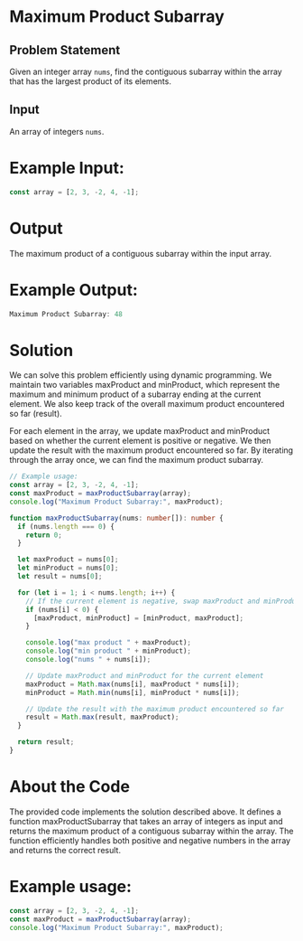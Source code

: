 # Maximum Product Subarray

## Problem Statement

Given an integer array `nums`, find the contiguous subarray within the array that has the largest product of its elements.

## Input

An array of integers `nums`.

# Example Input:

```typescript
const array = [2, 3, -2, 4, -1];
```

# Output

The maximum product of a contiguous subarray within the input array.

# Example Output:

```typescript
Maximum Product Subarray: 48
```

# Solution

We can solve this problem efficiently using dynamic programming. We maintain two variables maxProduct and minProduct, which represent the maximum and minimum product of a subarray ending at the current element. We also keep track of the overall maximum product encountered so far (result).

For each element in the array, we update maxProduct and minProduct based on whether the current element is positive or negative. We then update the result with the maximum product encountered so far. By iterating through the array once, we can find the maximum product subarray.

```typescript
// Example usage:
const array = [2, 3, -2, 4, -1];
const maxProduct = maxProductSubarray(array);
console.log("Maximum Product Subarray:", maxProduct);

function maxProductSubarray(nums: number[]): number {
  if (nums.length === 0) {
    return 0;
  }

  let maxProduct = nums[0];
  let minProduct = nums[0];
  let result = nums[0];

  for (let i = 1; i < nums.length; i++) {
    // If the current element is negative, swap maxProduct and minProduct
    if (nums[i] < 0) {
      [maxProduct, minProduct] = [minProduct, maxProduct];
    }

    console.log("max product " + maxProduct);
    console.log("min product " + minProduct);
    console.log("nums " + nums[i]);

    // Update maxProduct and minProduct for the current element
    maxProduct = Math.max(nums[i], maxProduct * nums[i]);
    minProduct = Math.min(nums[i], minProduct * nums[i]);

    // Update the result with the maximum product encountered so far
    result = Math.max(result, maxProduct);
  }

  return result;
}
```

# About the Code

The provided code implements the solution described above. It defines a function maxProductSubarray that takes an array of integers as input and returns the maximum product of a contiguous subarray within the array. The function efficiently handles both positive and negative numbers in the array and returns the correct result.

# Example usage:

```typescript
const array = [2, 3, -2, 4, -1];
const maxProduct = maxProductSubarray(array);
console.log("Maximum Product Subarray:", maxProduct); 
```